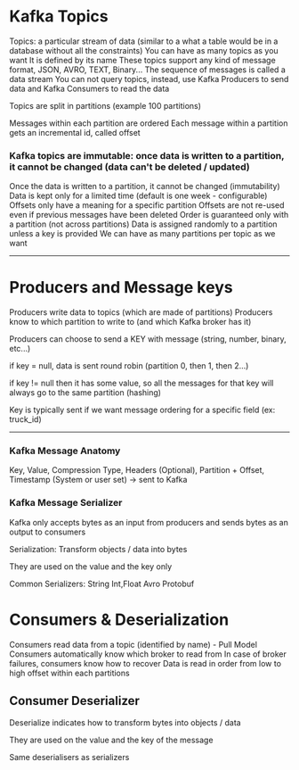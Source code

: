 
# Kafka Topics

Topics: a particular stream of data (similar to a what a table would be in a database without all the constraints)
You can have as many topics as you want
It is defined by its name
These topics support any kind of message format, JSON, AVRO, TEXT, Binary...
The sequence of messages is called a data stream
You can not query topics, instead, use Kafka Producers to send data and Kafka Consumers to read the data

Topics are split in partitions (example 100 partitions)

Messages within each partition are ordered
Each message within a partition gets an incremental id, called offset

### Kafka topics are <b>immutable</b>: once data is written to a partition, it cannot be changed (data can't be deleted / updated)

Once the data is written to a partition, it cannot be changed (immutability)
Data is kept only for a limited time (default is one week - configurable)
Offsets only have a meaning for a specific partition
Offsets are not re-used even if previous messages have been deleted
Order is guaranteed only with a partition (not across partitions)
Data is assigned randomly to a partition unless a key is provided
We can have as many partitions per topic as we want

---

# Producers and Message keys

Producers write data to topics (which are made of partitions)
Producers know to which partition to write to (and which Kafka broker has it)

Producers can choose to send a KEY with message (string, number, binary, etc...)

if key = null, data is sent round robin (partition 0, then 1, then 2...)

if key != null then it has some value, so all the messages for that key will always go to the same partition (hashing)

Key is typically sent if we want message ordering for a specific field (ex: truck_id)

---

### Kafka Message Anatomy

Key, Value, Compression Type, Headers (Optional), Partition + Offset, Timestamp (System or user set) -> sent to Kafka


### Kafka Message Serializer

Kafka only accepts bytes as an input from producers and sends bytes as an output to consumers

Serialization: Transform objects / data into bytes

They are used on the value and the key only

Common Serializers:
	String
	Int,Float
	Avro
	Protobuf

# Consumers & Deserialization

Consumers read data from a topic (identified by name)  - Pull Model
Consumers automatically know which broker to read from
In case of broker failures, consumers know how to recover
Data is read in order from low to high offset within each partitions

## Consumer Deserializer

Deserialize indicates how to transform bytes into objects / data

They are used on the value and the key of the message

Same deserialisers as serializers
